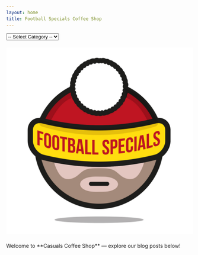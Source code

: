 ```yaml
---
layout: home
title: Football Specials Coffee Shop
---
```


<nav>
  <select id="categorySelect" onchange="navigateToCategory()">
    <option value="">-- Select Category --</option>
    <option value="art.html">Art</option>
    <option value="music.html">Music</option>
    <option value="football.html">Football</option>
  </select>
</nav>

<script>
  function navigateToCategory() {
    const page = document.getElementById("categorySelect").value;
    if (page) {
      window.location.href = page;
    }
  }
</script>
<img src="Football_specials_logo.jpg" alt="Football Specials Coffee Shop" style="max-width: 100%; height: auto; margin: 20px 0;">
Welcome to **Casuals Coffee Shop** — explore our blog posts below!
